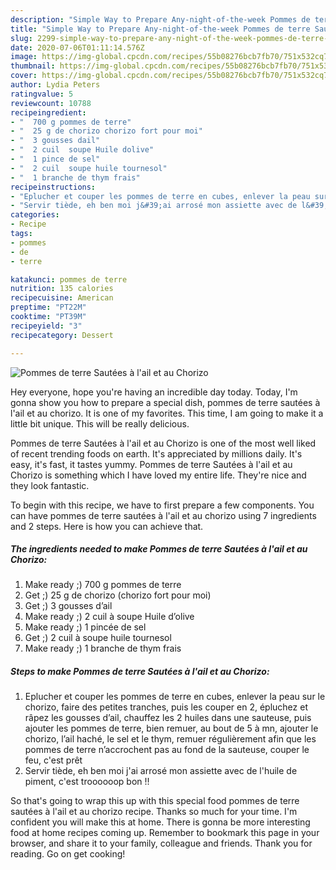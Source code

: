 ```yaml
---
description: "Simple Way to Prepare Any-night-of-the-week Pommes de terre Sautées à l&amp;#39;ail et au Chorizo"
title: "Simple Way to Prepare Any-night-of-the-week Pommes de terre Sautées à l&amp;#39;ail et au Chorizo"
slug: 2299-simple-way-to-prepare-any-night-of-the-week-pommes-de-terre-sautees-a-l-and-39-ail-et-au-chorizo
date: 2020-07-06T01:11:14.576Z
image: https://img-global.cpcdn.com/recipes/55b08276bcb7fb70/751x532cq70/pommes-de-terre-sautees-a-lail-et-au-chorizo-photo-principale-de-la-recette.jpg
thumbnail: https://img-global.cpcdn.com/recipes/55b08276bcb7fb70/751x532cq70/pommes-de-terre-sautees-a-lail-et-au-chorizo-photo-principale-de-la-recette.jpg
cover: https://img-global.cpcdn.com/recipes/55b08276bcb7fb70/751x532cq70/pommes-de-terre-sautees-a-lail-et-au-chorizo-photo-principale-de-la-recette.jpg
author: Lydia Peters
ratingvalue: 5
reviewcount: 10788
recipeingredient:
- "  700 g pommes de terre"
- "  25 g de chorizo chorizo fort pour moi"
- "  3 gousses dail"
- "  2 cuil  soupe Huile dolive"
- "  1 pince de sel"
- "  2 cuil  soupe huile tournesol"
- "  1 branche de thym frais"
recipeinstructions:
- "Eplucher et couper les pommes de terre en cubes, enlever la peau sur le chorizo, faire des petites tranches, puis les couper en 2, épluchez et râpez les gousses d’ail, chauffez les 2 huiles dans une sauteuse, puis ajouter les pommes de terre, bien remuer, au bout de 5 à mn, ajouter le chorizo, l’ail haché, le sel et le thym, remuer régulièrement afin que les pommes de terre n’accrochent pas au fond de la sauteuse, couper le feu, c&#39;est prêt"
- "Servir tiède, eh ben moi j&#39;ai arrosé mon assiette avec de l&#39;huile de piment, c&#39;est troooooop bon !!"
categories:
- Recipe
tags:
- pommes
- de
- terre

katakunci: pommes de terre 
nutrition: 135 calories
recipecuisine: American
preptime: "PT22M"
cooktime: "PT39M"
recipeyield: "3"
recipecategory: Dessert

---
```



![Pommes de terre Sautées à l&#39;ail et au Chorizo](https://img-global.cpcdn.com/recipes/55b08276bcb7fb70/751x532cq70/pommes-de-terre-sautees-a-lail-et-au-chorizo-photo-principale-de-la-recette.jpg)

Hey everyone, hope you're having an incredible day today. Today, I'm gonna show you how to prepare a special dish, pommes de terre sautées à l&#39;ail et au chorizo. It is one of my favorites. This time, I am going to make it a little bit unique. This will be really delicious.

Pommes de terre Sautées à l&#39;ail et au Chorizo is one of the most well liked of recent trending foods on earth. It's appreciated by millions daily. It's easy, it's fast, it tastes yummy. Pommes de terre Sautées à l&#39;ail et au Chorizo is something which I have loved my entire life. They're nice and they look fantastic.




To begin with this recipe, we have to first prepare a few components. You can have pommes de terre sautées à l&#39;ail et au chorizo using 7 ingredients and 2 steps. Here is how you can achieve that.

<!--inarticleads1-->

##### The ingredients needed to make Pommes de terre Sautées à l&#39;ail et au Chorizo:

1. Make ready  ;) 700 g pommes de terre
1. Get  ;) 25 g de chorizo (chorizo fort pour moi)
1. Get  ;) 3 gousses d’ail
1. Make ready  ;) 2 cuil à soupe Huile d’olive
1. Make ready  ;) 1 pincée de sel
1. Get  ;) 2 cuil à soupe huile tournesol
1. Make ready  ;) 1 branche de thym frais




<!--inarticleads2-->

##### Steps to make Pommes de terre Sautées à l&#39;ail et au Chorizo:

1. Eplucher et couper les pommes de terre en cubes, enlever la peau sur le chorizo, faire des petites tranches, puis les couper en 2, épluchez et râpez les gousses d’ail, chauffez les 2 huiles dans une sauteuse, puis ajouter les pommes de terre, bien remuer, au bout de 5 à mn, ajouter le chorizo, l’ail haché, le sel et le thym, remuer régulièrement afin que les pommes de terre n’accrochent pas au fond de la sauteuse, couper le feu, c&#39;est prêt
1. Servir tiède, eh ben moi j&#39;ai arrosé mon assiette avec de l&#39;huile de piment, c&#39;est troooooop bon !!




So that's going to wrap this up with this special food pommes de terre sautées à l&#39;ail et au chorizo recipe. Thanks so much for your time. I'm confident you will make this at home. There is gonna be more interesting food at home recipes coming up. Remember to bookmark this page in your browser, and share it to your family, colleague and friends. Thank you for reading. Go on get cooking!

